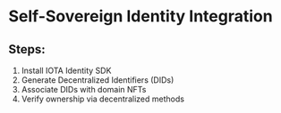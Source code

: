 # Self-Sovereign Identity Integration

## Steps:
1. Install IOTA Identity SDK
2. Generate Decentralized Identifiers (DIDs)
3. Associate DIDs with domain NFTs
4. Verify ownership via decentralized methods
